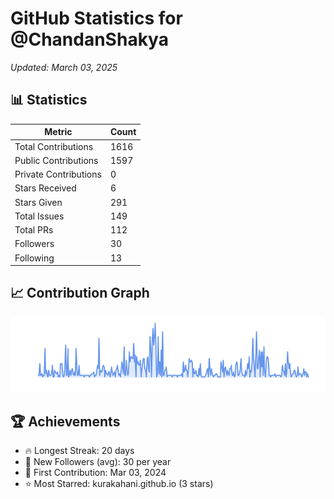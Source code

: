 # GitHub Statistics for @ChandanShakya
*Updated: March 03, 2025*

## 📊 Statistics
| Metric | Count |
|--------|--------|
| Total Contributions | 1616 |
| Public Contributions | 1597 |
| Private Contributions | 0 |
| Stars Received | 6 |
| Stars Given | 291 |
| Total Issues | 149 |
| Total PRs | 112 |
| Followers | 30 |
| Following | 13 |

## 📈 Contribution Graph

![Contribution Graph](./contribution_graph.png)

## 🏆 Achievements

- 🔥 Longest Streak: 20 days
- 👥 New Followers (avg): 30 per year
- 📅 First Contribution: Mar 03, 2024
- ⭐ Most Starred: kurakahani.github.io (3 stars)
